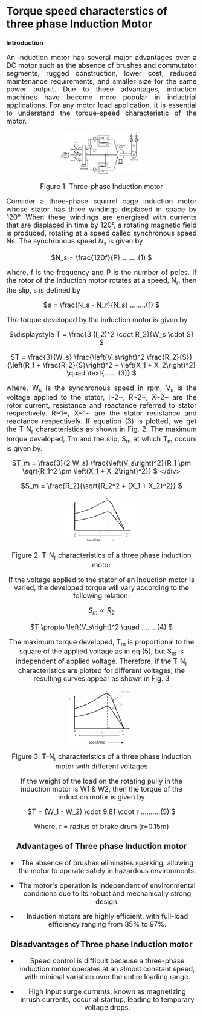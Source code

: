 
# Torque speed characterstics of three phase Induction Motor 

### Introduction

<div align="justify" style="font-size:18px;">

An induction motor has several major advantages over a DC motor such as the absence of brushes and commutator segments, rugged construction, lower cost, reduced maintenance requirements, and smaller size for the same power output. Due to these advantages, induction machines have become more popular in industrial applications. For any motor load application, it is essential to understand the torque-speed characteristic of the motor.

<center>

<img src="images/torque1.png" width="45%">

Figure 1: Three-phase Induction motor

</center>

Consider a three-phase squirrel cage induction motor whose stator has three windings displaced in space by 120°. When these windings are energised with currents that are displaced in time by 120°, a rotating magnetic field is produced, rotating at a speed called synchronous speed Ns. The synchronous speed $N_s$ is given by 

<div style="text-align:center">

$N_s = \frac{120f}{P} ........(1) $
</div>

where, f is the frequency and P is the number of poles. If the rotor of the induction motor rotates at a speed, N<sub>r</sub>, then the slip, s is defined by

<div style="text-align:center">

$s = \frac{N_s - N_r}{N_s} ........(1) $
</div>

The torque developed by the induction motor is given by

<div style="text-align:center">

$\displaystyle T = \frac{3 (I_2)^2 \cdot R_2}{W_s \cdot S} $
</div>

<div style="text-align:center">

$T = \frac{3}{W_s} \frac{\left(V_s\right)^2 \frac{R_2}{S}}{\left(R_1 + \frac{R_2}{S}\right)^2 + \left(X_1 + X_2\right)^2} \quad \text{.......(3)} $

</div>

where, W<sub>s</sub> is the synchronous speed in rpm, V<sub>s</sub> is the voltage applied to the stator, I~2~, R~2~, X~2~ are the rotor current, resistance and reactance referred to stator respectively. R~1~, X~1~ are the stator resistance and reactance respectively. If equation (3) is plotted, we get the T-N<sub>r</sub> characteristics as shown in Fig. 2. The maximum torque developed, Tm and the slip, S<sub>m</sub> at which T<sub>m</sub> occurs is given by.

<div style="text-align:center">

$T_m = \frac{3}{2 W_s} \frac{\left(V_s\right)^2}{R_1 \pm \sqrt{R_1^2 \pm \left(X_1 + X_2\right)^2}} $
\</div>

<div style="text-align:center">

$S_m = \frac{R_2}{\sqrt{R_2^2 + (X_1 + X_2)^2}} $
</div>

<center>

<img src="images/torque2.png" width="42%">

<!-- ![torque2](images/torque2.png) -->
Figure 2: T-N<sub>r</sub> characteristics of a three phase induction motor </center>

If the voltage applied to the stator of an induction motor is varied, the developed torque will vary according to the following relation:

<div style="text-align:center">

$S_m \propto R_2$

$T \propto \left(V_s\right)^2 \quad ........(4) $  
</div>

The maximum torque developed, T<sub>m</sub> is proportional to the square of the applied voltage as in eq.(5), but S<sub>m</sub> is independent of applied voltage. Therefore, if the T-N<sub>r</sub> characteristics are plotted for different voltages, the resulting curves appear as shown in Fig. 3

<center>
 
<img src="images/torque3.png" width="35%">

Figure 3: T-N<sub>r</sub> characteristics of a three phase induction motor
with different voltages</center>

If the weight of the load on the rotating pully in the induction motor is W1 & W2, then the torque of the induction motor is given by

<div style="text-align:center">

$T = (W_1 - W_2) \cdot 9.81 \cdot r ..........(5) $ 
</div>

<center> Where, r = radius of brake drum (r=0.15m) </center>

### Advantages of Three phase Induction motor

* The absence of brushes eliminates sparking, allowing the motor to operate safely in hazardous environments.

* The motor's operation is independent of environmental conditions due to its robust and mechanically strong design.

* Induction motors are highly efficient, with full-load efficiency ranging from 85% to 97%.

### Disadvantages of Three phase Induction motor

 * Speed control is difficult because a three-phase induction motor operates at an almost constant speed, with minimal variation over the entire loading range. 

 * High input surge currents, known as magnetizing inrush currents, occur at startup, leading to temporary voltage drops.
 
</div>
